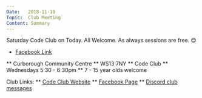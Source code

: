 ```yaml
---
Date:   2018-11-10
Topic:  Club Meeting
Content: Summary
---
```

Saturday Code Club on Today.
All Welcome. As always sessions are free. 😊

* [Facebook Link](https://www.facebook.com/1481985248595237/posts/1784465568347202/)


** Curborough Community Centre
** WS13 7NY
** Code Club
** Wednesdays 5:30 - 6:30pm
** 7 - 15 year olds welcome

Club Links:
** [Code Club Website](https://lichfield-code-club.github.io/)
** [Facebook Page](https://www.facebook.com/LichfieldCoders)
** [Discord club messages](https://discord.gg/szz6xGK)

